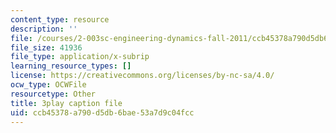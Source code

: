 ```yaml
---
content_type: resource
description: ''
file: /courses/2-003sc-engineering-dynamics-fall-2011/ccb45378a790d5db6bae53a7d9c04fcc_-QVENB3aEvY.srt
file_size: 41936
file_type: application/x-subrip
learning_resource_types: []
license: https://creativecommons.org/licenses/by-nc-sa/4.0/
ocw_type: OCWFile
resourcetype: Other
title: 3play caption file
uid: ccb45378-a790-d5db-6bae-53a7d9c04fcc
---
```

